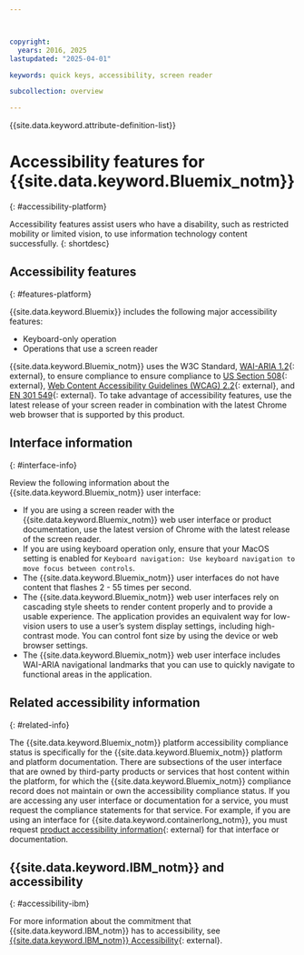 ```yaml
---



copyright:
  years: 2016, 2025
lastupdated: "2025-04-01"

keywords: quick keys, accessibility, screen reader

subcollection: overview

---
```


{{site.data.keyword.attribute-definition-list}}

# Accessibility features for {{site.data.keyword.Bluemix_notm}}
{: #accessibility-platform}

Accessibility features assist users who have a disability, such as restricted mobility or limited vision, to use information technology content successfully.
{: shortdesc}

## Accessibility features
{: #features-platform}

{{site.data.keyword.Bluemix}} includes the following major accessibility features:

* Keyboard-only operation
* Operations that use a screen reader

{{site.data.keyword.Bluemix_notm}} uses the W3C Standard, [WAI-ARIA 1.2](http://www.w3.org/TR/wai-aria/){: external}, to ensure compliance to ensure compliance to [US Section 508](https://www.access-board.gov/ict/){: external}, [Web Content Accessibility Guidelines (WCAG) 2.2](https://www.w3.org/TR/WCAG22/){: external}, and [EN 301 549](https://www.etsi.org/deliver/etsi_en/301500_301599/301549/02.01.02_60/en_301549v020102p.pdf){: external}. To take advantage of accessibility features, use the latest release of your screen reader in combination with the latest Chrome web browser that is supported by this product.




## Interface information
{: #interface-info}

Review the following information about the {{site.data.keyword.Bluemix_notm}} user interface:

* If you are using a screen reader with the {{site.data.keyword.Bluemix_notm}} web user interface or product documentation, use the latest version of Chrome with the latest release of the screen reader.
* If you are using keyboard operation only, ensure that your MacOS setting is enabled for `Keyboard navigation: Use keyboard navigation to move focus between controls`.
* The {{site.data.keyword.Bluemix_notm}} user interfaces do not have content that flashes 2 - 55 times per second.
* The {{site.data.keyword.Bluemix_notm}} web user interfaces rely on cascading style sheets to render content properly and to provide a usable experience. The application provides an equivalent way for low-vision users to use a user’s system display settings, including high-contrast mode. You can control font size by using the device or web browser settings.
* The {{site.data.keyword.Bluemix_notm}} web user interface includes WAI-ARIA navigational landmarks that you can use to quickly navigate to functional areas in the application.


## Related accessibility information
{: #related-info}

The {{site.data.keyword.Bluemix_notm}} platform accessibility compliance status is specifically for the {{site.data.keyword.Bluemix_notm}} platform and platform documentation. There are subsections of the user interface that are owned by third-party products or services that host content within the platform, for which the {{site.data.keyword.Bluemix_notm}} compliance record does not maintain or own the accessibility compliance status. If you are accessing any user interface or documentation for a service, you must request the compliance statements for that service. For example, if you are using an interface for {{site.data.keyword.containerlong_notm}}, you must request [product accessibility information](https://www.ibm.com/able/product_accessibility/){: external} for that interface or documentation.



## {{site.data.keyword.IBM_notm}} and accessibility
{: #accessibility-ibm}

For more information about the commitment that {{site.data.keyword.IBM_notm}} has to accessibility, see [{{site.data.keyword.IBM_notm}} Accessibility](http://www.ibm.com/able){: external}.
